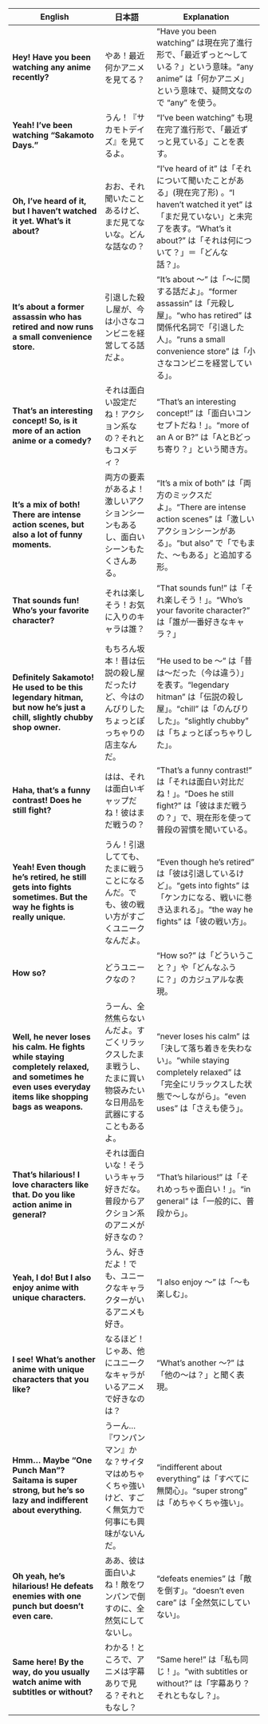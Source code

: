 | **English**                                                                                                                                             | **日本語**                                                   | **Explanation**                                                                                                                           |
| ------------------------------------------------------------------------------------------------------------------------------------------------------- | --------------------------------------------------------- | ----------------------------------------------------------------------------------------------------------------------------------------- |
| **Hey! Have you been watching any anime recently?**                                                                                                     | やあ！最近何かアニメを見てる？                                           | “Have you been watching” は現在完了進行形で、「最近ずっと～している？」という意味。“any anime” は「何かアニメ」という意味で、疑問文なので “any” を使う。                                        |
| **Yeah! I’ve been watching “Sakamoto Days.”**                                                                                                           | うん！『サカモトデイズ』を見てるよ。                                        | “I’ve been watching” も現在完了進行形で、「最近ずっと見ている」ことを表す。                                                                                          |
| **Oh, I’ve heard of it, but I haven’t watched it yet. What’s it about?**                                                                                | おお、それ聞いたことあるけど、まだ見てないな。どんな話なの？                            | “I’ve heard of it” は「それについて聞いたことがある」(現在完了形) 。“I haven’t watched it yet” は「まだ見ていない」と未完了を表す。“What’s it about?” は「それは何について？」＝「どんな話？」。        |
| **It’s about a former assassin who has retired and now runs a small convenience store.**                                                                | 引退した殺し屋が、今は小さなコンビニを経営してる話だよ。                              | “It’s about ～” は「～に関する話だよ」。“former assassin” は「元殺し屋」。“who has retired” は関係代名詞で「引退した人」。“runs a small convenience store” は「小さなコンビニを経営している」。 |
| **That’s an interesting concept! So, is it more of an action anime or a comedy?**                                                                       | それは面白い設定だね！アクション系なの？それともコメディ？                             | “That’s an interesting concept!” は「面白いコンセプトだね！」。“more of an A or B?” は「AとBどっち寄り？」という聞き方。                                                  |
| **It’s a mix of both! There are intense action scenes, but also a lot of funny moments.**                                                               | 両方の要素があるよ！激しいアクションシーンもあるし、面白いシーンもたくさんある。                  | “It’s a mix of both” は「両方のミックスだよ」。“There are intense action scenes” は「激しいアクションシーンがある」。“but also” で「でもまた、～もある」と追加する形。                      |
| **That sounds fun! Who’s your favorite character?**                                                                                                     | それは楽しそう！お気に入りのキャラは誰？                                      | “That sounds fun!” は「それ楽しそう！」。“Who’s your favorite character?” は「誰が一番好きなキャラ？」                                                             |
| **Definitely Sakamoto! He used to be this legendary hitman, but now he’s just a chill, slightly chubby shop owner.**                                    | もちろん坂本！昔は伝説の殺し屋だったけど、今はのんびりしたちょっとぽっちゃりの店主なんだ。             | “He used to be ～” は「昔は～だった（今は違う）」を表す。“legendary hitman” は「伝説の殺し屋」。“chill” は「のんびりした」。“slightly chubby” は「ちょっとぽっちゃりした」。                     |
| **Haha, that’s a funny contrast! Does he still fight?**                                                                                                 | はは、それは面白いギャップだね！彼はまだ戦うの？                                  | “That’s a funny contrast!” は「それは面白い対比だね！」。“Does he still fight?” は「彼はまだ戦うの？」で、現在形を使って普段の習慣を聞いている。                                         |
| **Yeah! Even though he’s retired, he still gets into fights sometimes. But the way he fights is really unique.**                                        | うん！引退してても、たまに戦うことになるんだ。でも、彼の戦い方がすごくユニークなんだよ。              | “Even though he’s retired” は「彼は引退しているけど」。“gets into fights” は「ケンカになる、戦いに巻き込まれる」。“the way he fights” は「彼の戦い方」。                             |
| **How so?**                                                                                                                                             | どうユニークなの？                                                 | “How so?” は「どういうこと？」や「どんなふうに？」のカジュアルな表現。                                                                                                  |
| **Well, he never loses his calm. He fights while staying completely relaxed, and sometimes he even uses everyday items like shopping bags as weapons.** | うーん、全然焦らないんだよ。すごくリラックスしたまま戦うし、たまに買い物袋みたいな日用品を武器にすることもあるよ。 | “never loses his calm” は「決して落ち着きを失わない」。“while staying completely relaxed” は「完全にリラックスした状態で～しながら」。“even uses” は「さえも使う」。                     |
| **That’s hilarious! I love characters like that. Do you like action anime in general?**                                                                 | それは面白いな！そういうキャラ好きだな。普段からアクション系のアニメが好きなの？                  | “That’s hilarious!” は「それめっちゃ面白い！」。“in general” は「一般的に、普段から」。                                                                              |
| **Yeah, I do! But I also enjoy anime with unique characters.**                                                                                          | うん、好きだよ！でも、ユニークなキャラクターがいるアニメも好き。                          | “I also enjoy ～” は「～も楽しむ」。                                                                                                                |
| **I see! What’s another anime with unique characters that you like?**                                                                                   | なるほど！じゃあ、他にユニークなキャラがいるアニメで好きなのは？                          | “What’s another ～?” は「他の～は？」と聞く表現。                                                                                                        |
| **Hmm… Maybe “One Punch Man”? Saitama is super strong, but he’s so lazy and indifferent about everything.**                                             | うーん…『ワンパンマン』かな？サイタマはめちゃくちゃ強いけど、すごく無気力で何事にも興味がないんだ。        | “indifferent about everything” は「すべてに無関心」。“super strong” は「めちゃくちゃ強い」。                                                                     |
| **Oh yeah, he’s hilarious! He defeats enemies with one punch but doesn’t even care.**                                                                   | ああ、彼は面白いよね！敵をワンパンで倒すのに、全然気にしてないし。                         | “defeats enemies” は「敵を倒す」。“doesn’t even care” は「全然気にしていない」。                                                                               |
| **Same here! By the way, do you usually watch anime with subtitles or without?**                                                                        | わかる！ところで、アニメは字幕ありで見る？それともなし？                              | “Same here!” は「私も同じ！」。“with subtitles or without?” は「字幕あり？それともなし？」。                                                                       |